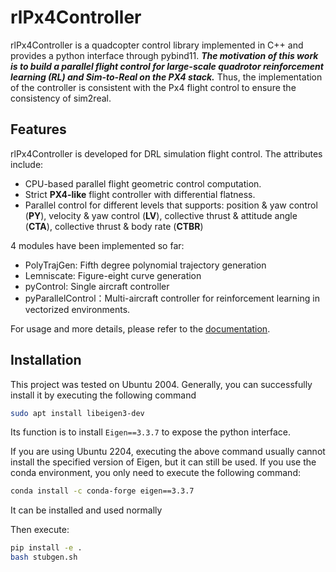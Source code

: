 # rlPx4Controller

rlPx4Controller is a quadcopter control library implemented in C++ and provides a python interface through pybind11. ***The motivation of this work is to build a parallel flight control for large-scale quadrotor reinforcement learning (RL) and Sim-to-Real on the PX4 stack.*** Thus, the implementation of the controller is consistent with the Px4 flight control to ensure the consistency of sim2real.

## Features
rlPx4Controller is developed for DRL simulation flight control. The attributes include:
- CPU-based parallel flight geometric control computation.
- Strict **PX4-like** flight controller with differential flatness.
- Parallel control for different levels that supports: position & yaw control (**PY**), velocity & yaw control (**LV**), collective thrust & attitude angle (**CTA**), collective thrust & body rate (**CTBR**)

4 modules have been implemented so far:

- PolyTrajGen: Fifth degree polynomial trajectory generation
- Lemniscate:  Figure-eight curve generation
- pyControl: Single aircraft controller
- pyParallelControl：Multi-aircraft controller for reinforcement learning in vectorized environments.

For usage and more details, please refer to the [documentation](https://rlpx4controller.readthedocs.io/).


## Installation 
This project was tested on Ubuntu 2004. Generally, you can successfully install it by executing the following command
```bash
sudo apt install libeigen3-dev
```
Its function is to install `Eigen==3.3.7` to expose the python interface.

If you are using Ubuntu 2204, executing the above command usually cannot install the specified version of Eigen, but it can still be used. If you use the conda environment, you only need to execute the following command:
```bash
conda install -c conda-forge eigen==3.3.7
```
It can be installed and used normally

Then execute:

```bash
pip install -e .
bash stubgen.sh
```